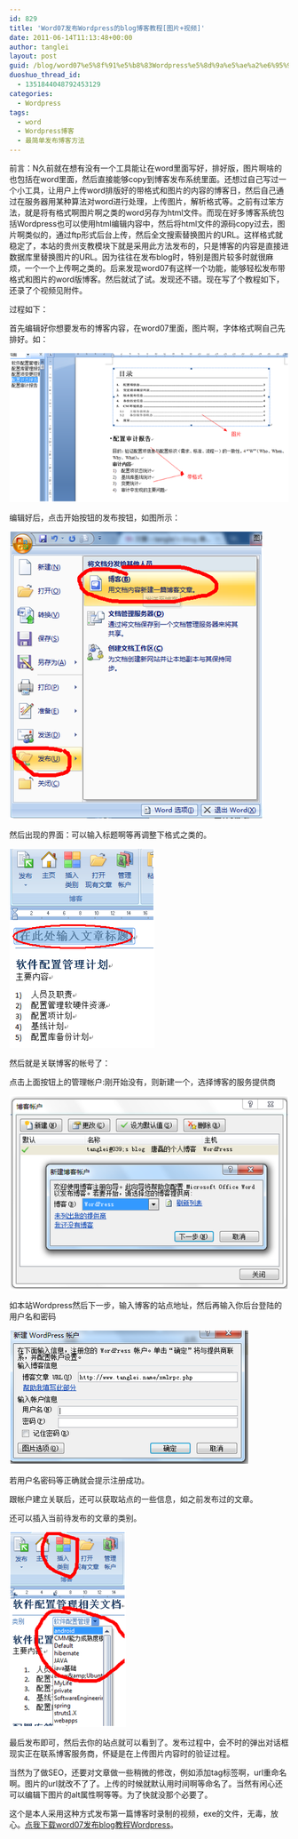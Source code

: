 ```yaml
---
id: 829
title: 'Word07发布Wordpress的blog博客教程[图片+视频]'
date: 2011-06-14T11:13:48+00:00
author: tanglei
layout: post
guid: /blog/word07%e5%8f%91%e5%b8%83Wordpress%e5%8d%9a%e5%ae%a2%e6%95%99%e7%a8%8b.html
duoshuo_thread_id:
  - 1351844048792453129
categories:
  - Wordpress
tags:
  - word
  - Wordpress博客
  - 最简单发布博客方法
---
```

前言：N久前就在想有没有一个工具能让在word里面写好，排好版，图片啊啥的也包括在word里面，然后直接能够copy到博客发布系统里面。还想过自己写过一个小工具，让用户上传word排版好的带格式和图片的内容的博客日，然后自己通过在服务器用某种算法对word进行处理，上传图片，解析格式等。之前有过笨方法，就是将有格式啊图片啊之类的word另存为html文件。而现在好多博客系统包括Wordpress也可以使用html编辑内容中，然后将html文件的源码copy过去，图片啊类似的，通过ftp形式后台上传，然后全文搜索替换图片的URL。这样格式就稳定了，本站的贵州支教模块下就是采用此方法发布的，只是博客的内容是直接进数据库里替换图片的URL。因为往往在发布blog时，特别是图片较多时就很麻烦，一个一个上传啊之类的。后来发现word07有这样一个功能，能够轻松发布带格式和图片的word版博客。然后就试了试。发现还不错。现在写了个教程如下，还录了个视频见附件。

过程如下：

首先编辑好你想要发布的博客内容，在word07里面，图片啊，字体格式啊自己先排好。如：

![](/wp-content/uploads/2011/06/061411_0313_Word07wordp1.png)

编辑好后，点击开始按钮的发布按钮，如图所示：

![](/wp-content/uploads/2011/06/061411_0313_Word07wordp2.png)

然后出现的界面：可以输入标题啊等再调整下格式之类的。

![](/wp-content/uploads/2011/06/061411_0313_Word07wordp3.png)

然后就是关联博客的帐号了：

点击上面按钮上的管理帐户:刚开始没有，则新建一个，选择博客的服务提供商

![](/wp-content/uploads/2011/06/061411_0313_Word07wordp4.png)

如本站Wordpress然后下一步，输入博客的站点地址，然后再输入你后台登陆的用户名和密码

![](/wp-content/uploads/2011/06/061411_0313_Word07wordp5.png)

若用户名密码等正确就会提示注册成功。

跟帐户建立关联后，还可以获取站点的一些信息，如之前发布过的文章。

还可以插入当前待发布的文章的类别。

![](/wp-content/uploads/2011/06/061411_0313_Word07wordp6.png)

最后发布即可，然后去你的站点就可以看到了。发布过程中，会不时的弹出对话框现实正在联系博客服务商，怀疑是在上传图片内容时的验证过程。

当然为了做SEO，还要对文章做一些稍微的修改，例如添加tag标签啊，url重命名啊。图片的url就改不了了。上传的时候就默认用时间啊等命名了。当然有闲心还可以编辑下图片的alt属性啊等等。为了快就没那个必要了。

这个是本人采用这种方式发布第一篇博客时录制的视频，exe的文件，无毒，放心。[点我下载](/wp-content/uploads/2011/06/word发布Wordpress.zip)[word07发布blog教程Wordpress](/wp-content/uploads/2011/06/word发布Wordpress.zip)。

&nbsp;
